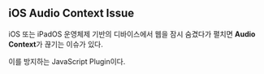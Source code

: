 ## iOS Audio Context Issue

iOS 또는 iPadOS 운영체제 기반의 디바이스에서 웹을 잠시 숨겼다가 펼치면 **Audio Context**가 끊기는 이슈가 있다.

이를 방지하는 JavaScript Plugin이다.
